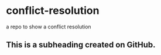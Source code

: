 # conflict-resolution
a repo to show a conflict resolution
## This is a subheading created on GitHub.
